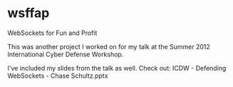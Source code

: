 wsffap
======

WebSockets for Fun and Profit

This was another project I worked on for my talk at the Summer 2012 International Cyber Defense Workshop.

I've included my slides from the talk as well. Check out: ICDW - Defending WebSockets - Chase Schultz.pptx
